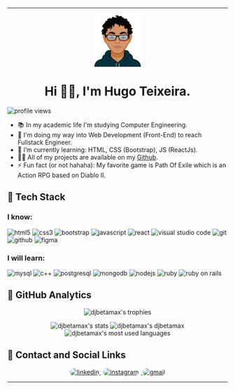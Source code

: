 <div align="center">
  <span>
    <hr>
  </span> 
  <img align="center" src="avatar-img.svg" alt="avatar picture" height="120px">
  <h1>
    Hi 👋🏽, I'm Hugo Teixeira.
  </h1>
  <!-- <span>
    <hr>
  </span> -->
</div>

 <img src="https://komarev.com/ghpvc/?username=djbetamax&amp;color=green" alt="profile views">

* 📚 In my academic life I'm studying Computer Engineering.
* 🔭 I'm doing my way into Web Development (Front-End) to reach Fullstack Engineer.
* 🌱 I’m currently learning: HTML, CSS (Bootstrap), JS (ReactJs).
* 👨‍💻 All of my projects are available on my [Github](https://github.com/Djbetamax/projects).
* ⚡ Fun fact (or not hahaha): My favorite game is Path Of Exile which is an Action RPG based on Diablo II.

## 🚀 Tech Stack

### I know:

<div>
  <p align="left">
    <img src="https://img.shields.io/badge/html5-%23E34F26.svg?style=for-the-badge&logo=html5&logoColor=white" alt="html5">
    <img src="https://img.shields.io/badge/css3-%231572B6.svg?style=for-the-badge&logo=css3&logoColor=white" alt="css3">
    <img src="https://img.shields.io/badge/bootstrap-%23563D7C.svg?style=for-the-badge&logo=bootstrap&logoColor=white" alt="bootstrap">
    <img src="https://img.shields.io/badge/javascript-%23323330.svg?style=for-the-badge&logo=javascript&logoColor=%23F7DF1E" alt="javascript">
    <img src="https://img.shields.io/badge/react-%2320232a.svg?style=for-the-badge&logo=react&logoColor=%2361DAFB" alt="react">
    <img src="https://img.shields.io/badge/Visual%20Studio%20Code-0078d7.svg?style=for-the-badge&logo=visual-studio-code&logoColor=white" alt="visual studio code">
    <img src="https://img.shields.io/badge/git-%23F05033.svg?style=for-the-badge&logo=git&logoColor=white" alt="git">
    <img src="https://img.shields.io/badge/github-%23121011.svg?style=for-the-badge&logo=github&logoColor=white" alt="github">
    <img src="https://img.shields.io/badge/figma-%23F24E1E.svg?style=for-the-badge&logo=figma&logoColor=white" alt="figma">
  </p>

### I will learn:
  
  <p align="left">
    <img src="https://img.shields.io/badge/mysql-%23000000.svg?style=for-the-badge&logo=mysql&logoColor=white" alt="mysql">
    <img src="https://img.shields.io/badge/c++-%2300599C.svg?style=for-the-badge&logo=c%2B%2B&logoColor=white" alt="c++">
    <img src="https://img.shields.io/badge/postgres-%23316192.svg?style=for-the-badge&logo=postgresql&logoColor=white" alt="postgresql">
    <img src="https://img.shields.io/badge/MongoDB-%234ea94b.svg?style=for-the-badge&logo=mongodb&logoColor=white" alt="mongodb">
    <img src="https://img.shields.io/badge/node.js-6DA55F?style=for-the-badge&logo=node.js&logoColor=white" alt="nodejs">
    <img src="https://img.shields.io/badge/ruby-%23CC0000.svg?style=for-the-badge&logo=ruby&logoColor=white" alt="ruby">
    <img src="https://img.shields.io/badge/rails-%23CC0000.svg?style=for-the-badge&logo=ruby-on-rails&logoColor=white" alt="ruby on rails">
  </p>
</div>

## 🤖 GitHub Analytics

<div>
  <p align="center">
    <img src="https://github-profile-trophy.vercel.app/?username=djbetamax&theme=vision-friendly-dark&border_radius=25px&hide_border=true" alt="djbetamax's trophies">
    <div>
      <p align="center">
        <img align="top" src="https://github-readme-stats.vercel.app/api?username=djbetamax&layout=compact&amp&count_private=true&show_icons=true&theme=vision-friendly-dark&border_radius=25px&hide_border=true" width="280px"alt="djbetamax's stats">
        <img src="https://github-readme-streak-stats.herokuapp.com/?user=djbetamax&theme=vision-friendly-dark&border_radius=25px&hide_border=true" width="280px" alt="djbetamax's djbetamax">
        <img align="top" src="https://github-readme-stats.vercel.app/api/top-langs/?username=djbetamax&layout=compact&amp&count_private=true&show_icons=true&theme=vision-friendly-dark&border_radius=25px&hide_border=true" width="280px" alt="djbetamax's most used languages">
      </p>
    </div>
  </p>
</div>

## 📱 Contact and Social Links

<div>
  <p align="center">
    <a href="https://www.linkedin.com/in/8dev/" rel="noopener noreferrer" target="_blank">
      <img src="https://img.shields.io/badge/8Dev-%230077B5.svg?style=for-the-badge&logo=linkedin&logoColor=white" style="border-radius: 25px" alt="linkedin">
    </a>
    <a href="https://www.instagram.com/hugo_8dev/" rel="noopener noreferrer" target="_blank">
      <img src="https://img.shields.io/badge/Instagram-%23E4405F.svg?style=for-the-badge&logo=Instagram&logoColor=white" style="border-radius: 25px; margin: 0 5px 0 5px;" alt="instagram">
    </a>
    <a href="mailto:hugots23@gmail.com?subject=Contact&body=Hi, I'm...">
      <img src="https://img.shields.io/badge/Mail me-D14836?style=for-the-badge&logo=gmail&logoColor=white" style="border-radius: 25px" alt="gmail">
    </a>
  </p>
</div>
<span>
  <hr>
</span>
